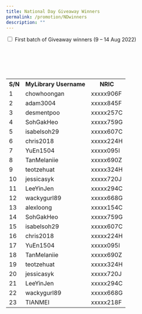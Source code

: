 ```yaml
---
title: National Day Giveaway Winners
permalink: /promotion/NDwinners
description: ""
---
```

<div id="eReads-get-started" class="new-accordion">          
<input id="acc1" type="checkbox">
        <label for="acc1">First batch of Giveaway winners (9 – 14 Aug 2022)</label>
<div class="new-accordion-content">
<table style="width: auto;">

	
<table>
  <tr>
    <th>S/N</th>
    <th>MyLibrary Username</th>
    <th>NRIC</th>
  </tr>
  <tr>
    <td>1</td>
    <td>chowhoongan</td>
    <td>xxxxx906F</td>
  </tr>
  <tr>
    <td>2</td>
    <td>adam3004</td>
    <td>xxxxx845F</td>
  </tr>
	 <tr>
    <td>3</td>
    <td>desmentpoo</td>
    <td>xxxxx257C</td>
  </tr>
	 <tr>
    <td>4</td>
    <td>SohGakHeo</td>
    <td>xxxxx759G</td>
  </tr>
	 <tr>
    <td>5</td>
    <td>isabelsoh29</td>
    <td>xxxxx607C</td>
  </tr>
	 <tr>
    <td>6</td>
    <td>chris2018</td>
    <td>xxxxx224H</td>
  </tr>
	 <tr>
    <td>7</td>
    <td>YuEn1504</td>
    <td>xxxxx095I</td>
  </tr> <tr>
    <td>8</td>
    <td>TanMelaniie</td>
    <td>xxxxx690Z</td>
  </tr> <tr>
    <td>9</td>
    <td>teotzehuat</td>
    <td>xxxxx324H</td>
  </tr>
	 <tr>
    <td>10</td>
    <td>jessicasyk</td>
    <td>xxxxx720J</td>
  </tr>
	 <tr>
    <td>11</td>
    <td>LeeYinJen</td>
    <td>xxxxx294C</td>
  </tr>
	 <tr>
    <td>12</td>
    <td>wackygurl89</td>
    <td>xxxxx668G</td>
  </tr> <tr>
    <td>13</td>
    <td>alexloong</td>
    <td>xxxxx154C</td>
  </tr>
	 <tr>
    <td>14</td>
    <td>SohGakHeo</td>
    <td>xxxxx759G</td>
  </tr>
	 <tr>
    <td>15</td>
    <td>isabelsoh29</td>
    <td>xxxxx607C</td>
  </tr>
	 <tr>
    <td>16</td>
    <td>chris2018</td>
    <td>xxxxx224H</td>
  </tr>
	 <tr>
    <td>17</td>
    <td>YuEn1504</td>
    <td>xxxxx095I</td>
  </tr> <tr>
    <td>18</td>
    <td>TanMelaniie</td>
    <td>xxxxx690Z</td>
  </tr> <tr>
    <td>19</td>
    <td>teotzehuat</td>
    <td>xxxxx324H</td>
  </tr>
	 <tr>
    <td>20</td>
    <td>jessicasyk</td>
    <td>xxxxx720J</td>
  </tr>
	 <tr>
    <td>21</td>
    <td>LeeYinJen</td>
    <td>xxxxx294C</td>
  </tr>
	 <tr>
    <td>22</td>
    <td>wackygurl89</td>
    <td>xxxxx668G</td>
  </tr> <tr>
    <td>23</td>
    <td>TIANMEI</td>
    <td>xxxxx218F</td>
  </tr>
</table>